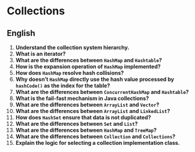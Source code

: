 # Collections

## English
1. **Understand the collection system hierarchy.**
2. **What is an iterator?**
3. **What are the differences between `HashMap` and `Hashtable`?**
4. **How is the expansion operation of `HashMap` implemented?**
5. **How does `HashMap` resolve hash collisions?**
6. **Why doesn’t `HashMap` directly use the hash value processed by `hashCode()` as the index for the table?**
7. **What are the differences between `ConcurrentHashMap` and `Hashtable`?**
8. **What is the fail-fast mechanism in Java collections?**
9. **What are the differences between `ArrayList` and `Vector`?**
10. **What are the differences between `ArrayList` and `LinkedList`?**
11. **How does `HashSet` ensure that data is not duplicated?**
12. **What are the differences between `Set` and `List`?**
13. **What are the differences between `HashMap` and `TreeMap`?**
14. **What are the differences between `Collection` and `Collections`?**
15. **Explain the logic for selecting a collection implementation class.**
